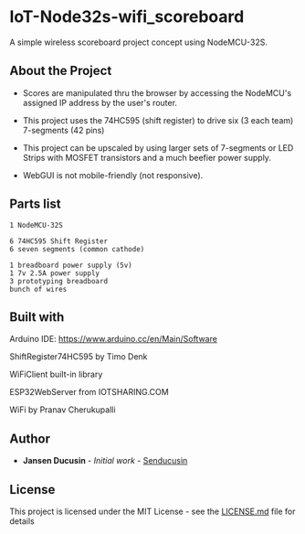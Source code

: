 # IoT-Node32s-wifi_scoreboard

A simple wireless scoreboard project concept using NodeMCU-32S.

## About the Project

* Scores are manipulated thru the browser by accessing the NodeMCU's assigned IP address by the user's router.

* This project uses the 74HC595 (shift register) to drive six (3 each team) 7-segments (42 pins)

* This project can be upscaled by using larger sets of 7-segments or LED Strips with MOSFET transistors and a much beefier power supply.

* WebGUI is not mobile-friendly (not responsive).

## Parts list

```
1 NodeMCU-32S

6 74HC595 Shift Register
6 seven segments (common cathode)

1 breadboard power supply (5v)
1 7v 2.5A power supply
3 prototyping breadboard
bunch of wires
```

## Built with
Arduino IDE: https://www.arduino.cc/en/Main/Software

ShiftRegister74HC595 by Timo Denk

WiFiClient built-in library

ESP32WebServer from IOTSHARING.COM

WiFi by Pranav Cherukupalli

## Author

* **Jansen Ducusin** - *Initial work* - [Senducusin](https://github.com/senducusin)

## License

This project is licensed under the MIT License - see the [LICENSE.md](LICENSE.md) file for details
